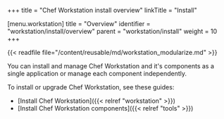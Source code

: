 +++
title = "Chef Workstation install overview"
linkTitle = "Install"

[menu.workstation]
title = "Overview"
identifier = "workstation/install/overview"
parent = "workstation/install"
weight = 10
+++

{{< readfile file="/content/reusable/md/workstation_modularize.md" >}}

You can install and manage Chef Workstation and it's components as a single application or manage each component independently.

To install or upgrade Chef Workstation, see these guides:

- [Install Chef Workstation]({{< relref "workstation" >}})
- [Install Chef Workstation components]({{< relref "tools" >}})

